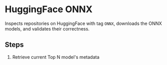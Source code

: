 # HuggingFace ONNX

Inspects repositories on HuggingFace with tag `ONNX`, downloads the ONNX models, and validates their correctness.

## Steps

1. Retrieve current Top N model's metadata 

